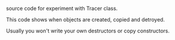 source code for experiment with Tracer class.

This code shows when objects are created, copied and detroyed. 

Usually you won't write your own destructors or copy constructors.


